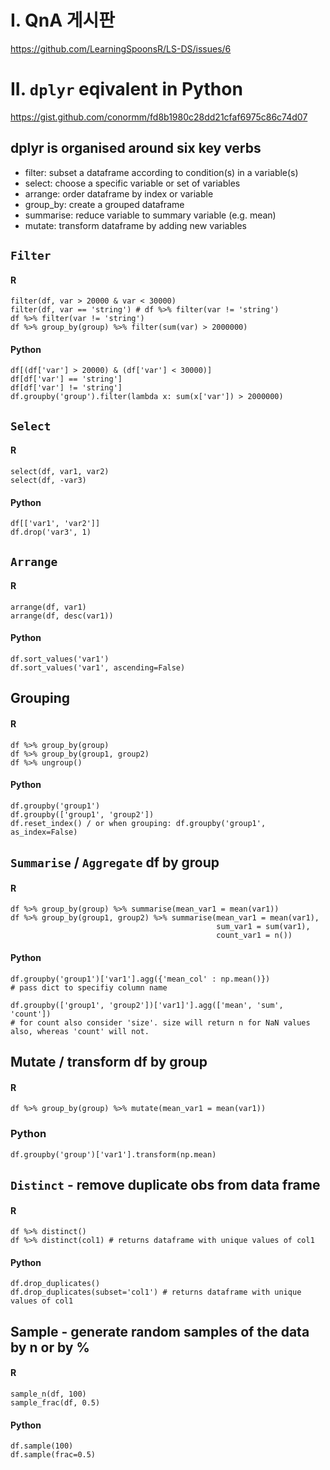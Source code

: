 # I. QnA 게시판 

<https://github.com/LearningSpoonsR/LS-DS/issues/6>

# II. `dplyr` eqivalent in Python 

<https://gist.github.com/conormm/fd8b1980c28dd21cfaf6975c86c74d07> 

## dplyr is organised around six key verbs

+ filter: subset a dataframe according to condition(s) in a variable(s)
+ select: choose a specific variable or set of variables
+ arrange: order dataframe by index or variable
+ group_by: create a grouped dataframe
+ summarise: reduce variable to summary variable (e.g. mean)
+ mutate: transform dataframe by adding new variables 

## `Filter`

#### R

```
filter(df, var > 20000 & var < 30000) 
filter(df, var == 'string') # df %>% filter(var != 'string')
df %>% filter(var != 'string')
df %>% group_by(group) %>% filter(sum(var) > 2000000)
```

#### Python 

```
df[(df['var'] > 20000) & (df['var'] < 30000)]
df[df['var'] == 'string']
df[df['var'] != 'string']
df.groupby('group').filter(lambda x: sum(x['var']) > 2000000)
```

## `Select`

#### R

```
select(df, var1, var2)
select(df, -var3)
```

#### Python

```
df[['var1', 'var2']]
df.drop('var3', 1)
```

## `Arrange`

#### R 

```
arrange(df, var1)
arrange(df, desc(var1))
``` 

#### Python 

```
df.sort_values('var1')
df.sort_values('var1', ascending=False)
```

## Grouping  

#### R

```
df %>% group_by(group) 
df %>% group_by(group1, group2)
df %>% ungroup()
```

#### Python  

```
df.groupby('group1')
df.groupby(['group1', 'group2'])
df.reset_index() / or when grouping: df.groupby('group1', as_index=False)
```


## `Summarise` / `Aggregate` df by group  

#### R

```
df %>% group_by(group) %>% summarise(mean_var1 = mean(var1))
df %>% group_by(group1, group2) %>% summarise(mean_var1 = mean(var1), 
                                              sum_var1 = sum(var1), 
                                              count_var1 = n())
```

#### Python

```
df.groupby('group1')['var1'].agg({'mean_col' : np.mean()}) 
# pass dict to specifiy column name

df.groupby(['group1', 'group2'])['var1]'].agg(['mean', 'sum', 'count']) 
# for count also consider 'size'. size will return n for NaN values also, whereas 'count' will not.
```

## Mutate / transform df by group

#### R

```
df %>% group_by(group) %>% mutate(mean_var1 = mean(var1))
```

### Python

```
df.groupby('group')['var1'].transform(np.mean)
```

## `Distinct` - remove duplicate obs from data frame

#### R

```
df %>% distinct()
df %>% distinct(col1) # returns dataframe with unique values of col1
```

#### Python

```
df.drop_duplicates()
df.drop_duplicates(subset='col1') # returns dataframe with unique values of col1
```

## Sample - generate random samples of the data by n or by %                   

#### R

```
sample_n(df, 100)
sample_frac(df, 0.5)
```

#### Python

```
df.sample(100)
df.sample(frac=0.5)                   
```

